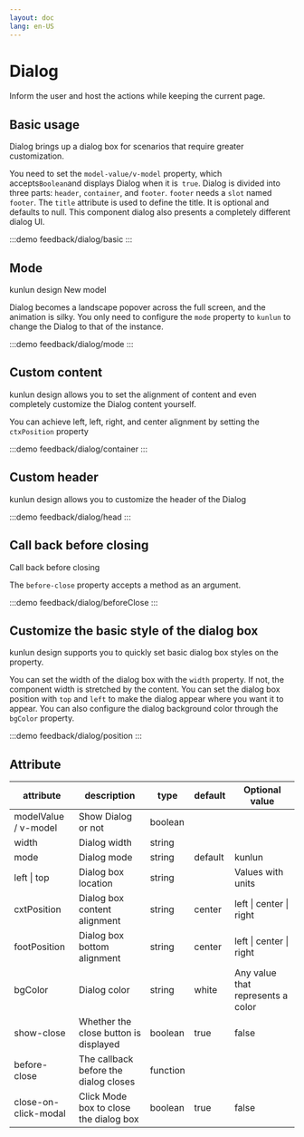 ```yaml
---
layout: doc
lang: en-US
---
```


# Dialog

Inform the user and host the actions while keeping the current page.

## Basic usage

Dialog brings up a dialog box for scenarios that require greater customization.

You need to set the `model-value/v-model` property, which accepts`Boolean`and displays Dialog when it is` true`. Dialog is divided into three parts: `header`, `container`, and `footer`. `footer` needs a `slot` named `footer`. The `title` attribute is used to define the title. It is optional and defaults to null. This component dialog also presents a completely different dialog UI.

:::demo
feedback/dialog/basic
:::

## Mode

kunlun design New model

Dialog becomes a landscape popover across the full screen, and the animation is silky. You only need to configure the `mode` property to `kunlun` to change the Dialog to that of the instance.

:::demo
feedback/dialog/mode
:::

## Custom content

kunlun design allows you to set the alignment of content and even completely customize the Dialog content yourself.

You can achieve left, left, right, and center alignment by setting the `ctxPosition` property

:::demo
feedback/dialog/container
:::

## Custom header

kunlun design allows you to customize the header of the Dialog

:::demo
feedback/dialog/head
:::

## Call back before closing

Call back before closing

The `before-close` property accepts a method as an argument.

:::demo
feedback/dialog/beforeClose
:::

## Customize the basic style of the dialog box

kunlun design supports you to quickly set basic dialog box styles on the property.

You can set the width of the dialog box with the `width` property. If not, the component width is stretched by the content. You can set the dialog box position with `top` and `left` to make the dialog appear where you want it to appear. You can also configure the dialog background color through the `bgColor` property.

:::demo
feedback/dialog/position
:::

## Attribute

| attribute            | description                            | type     | default | Optional value                    |
| -------------------- | -------------------------------------- | -------- | ------- | --------------------------------- |
| modelValue / v-model | Show Dialog or not                     | boolean  |         |                                   |
| width                | Dialog width                           | string   |         |                                   |
| mode                 | Dialog mode                            | string   | default | kunlun                            |
| left \| top          | Dialog box location                    | string   |         | Values with units                 |
| cxtPosition          | Dialog box content alignment           | string   | center  | left \| center \| right           |
| footPosition         | Dialog box bottom alignment            | string   | center  | left \| center \| right           |
| bgColor              | Dialog color                           | string   | white   | Any value that represents a color |
| show-close           | Whether the close button is displayed  | boolean  | true    | false                             |
| before-close         | The callback before the dialog closes  | function |         |                                   |
| close-on-click-modal | Click Mode box to close the dialog box | boolean  | true    | false                             |

